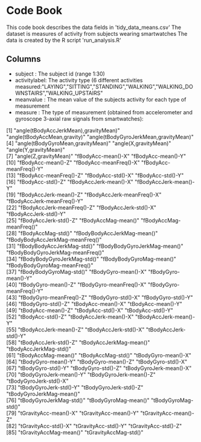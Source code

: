 # Code Book

This code book describes the data fields in 'tidy_data_means.csv'
The dataset is measures of activity from subjects wearing smartwatches
The data is created by the R script 'run_analysis.R' 

## Columns 

* subject      : The subject id (range 1:30)
* activitylabel: The activity type (6 different activities measured:"LAYING","SITTING","STANDING","WALKING","WALKING_DOWNSTAIRS","WALKING_UPSTAIRS"  
* meanvalue    : The mean value of the subjects activity for each type of measurement
* measure      : The type of measurement (obtained from accelerometer and gyroscope 3-axial raw signals from smartwatches):

 [1] "angle(tBodyAccJerkMean),gravityMean)" "angle(tBodyAccMean,gravity)"          "angle(tBodyGyroJerkMean,gravityMean)"
 [4] "angle(tBodyGyroMean,gravityMean)"     "angle(X,gravityMean)"                 "angle(Y,gravityMean)"                
 [7] "angle(Z,gravityMean)"                 "fBodyAcc-mean()-X"                    "fBodyAcc-mean()-Y"                   
[10] "fBodyAcc-mean()-Z"                    "fBodyAcc-meanFreq()-X"                "fBodyAcc-meanFreq()-Y"               
[13] "fBodyAcc-meanFreq()-Z"                "fBodyAcc-std()-X"                     "fBodyAcc-std()-Y"                    
[16] "fBodyAcc-std()-Z"                     "fBodyAccJerk-mean()-X"                "fBodyAccJerk-mean()-Y"               
[19] "fBodyAccJerk-mean()-Z"                "fBodyAccJerk-meanFreq()-X"            "fBodyAccJerk-meanFreq()-Y"           
[22] "fBodyAccJerk-meanFreq()-Z"            "fBodyAccJerk-std()-X"                 "fBodyAccJerk-std()-Y"                
[25] "fBodyAccJerk-std()-Z"                 "fBodyAccMag-mean()"                   "fBodyAccMag-meanFreq()"              
[28] "fBodyAccMag-std()"                    "fBodyBodyAccJerkMag-mean()"           "fBodyBodyAccJerkMag-meanFreq()"      
[31] "fBodyBodyAccJerkMag-std()"            "fBodyBodyGyroJerkMag-mean()"          "fBodyBodyGyroJerkMag-meanFreq()"     
[34] "fBodyBodyGyroJerkMag-std()"           "fBodyBodyGyroMag-mean()"              "fBodyBodyGyroMag-meanFreq()"         
[37] "fBodyBodyGyroMag-std()"               "fBodyGyro-mean()-X"                   "fBodyGyro-mean()-Y"                  
[40] "fBodyGyro-mean()-Z"                   "fBodyGyro-meanFreq()-X"               "fBodyGyro-meanFreq()-Y"              
[43] "fBodyGyro-meanFreq()-Z"               "fBodyGyro-std()-X"                    "fBodyGyro-std()-Y"                   
[46] "fBodyGyro-std()-Z"                    "tBodyAcc-mean()-X"                    "tBodyAcc-mean()-Y"                   
[49] "tBodyAcc-mean()-Z"                    "tBodyAcc-std()-X"                     "tBodyAcc-std()-Y"                    
[52] "tBodyAcc-std()-Z"                     "tBodyAccJerk-mean()-X"                "tBodyAccJerk-mean()-Y"               
[55] "tBodyAccJerk-mean()-Z"                "tBodyAccJerk-std()-X"                 "tBodyAccJerk-std()-Y"                
[58] "tBodyAccJerk-std()-Z"                 "tBodyAccJerkMag-mean()"               "tBodyAccJerkMag-std()"               
[61] "tBodyAccMag-mean()"                   "tBodyAccMag-std()"                    "tBodyGyro-mean()-X"                  
[64] "tBodyGyro-mean()-Y"                   "tBodyGyro-mean()-Z"                   "tBodyGyro-std()-X"                   
[67] "tBodyGyro-std()-Y"                    "tBodyGyro-std()-Z"                    "tBodyGyroJerk-mean()-X"              
[70] "tBodyGyroJerk-mean()-Y"               "tBodyGyroJerk-mean()-Z"               "tBodyGyroJerk-std()-X"               
[73] "tBodyGyroJerk-std()-Y"                "tBodyGyroJerk-std()-Z"                "tBodyGyroJerkMag-mean()"             
[76] "tBodyGyroJerkMag-std()"               "tBodyGyroMag-mean()"                  "tBodyGyroMag-std()"                  
[79] "tGravityAcc-mean()-X"                 "tGravityAcc-mean()-Y"                 "tGravityAcc-mean()-Z"                
[82] "tGravityAcc-std()-X"                  "tGravityAcc-std()-Y"                  "tGravityAcc-std()-Z"                 
[85] "tGravityAccMag-mean()"                "tGravityAccMag-std()" 
